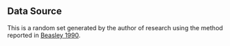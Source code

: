 ## Data Source
This is a random set generated by the author of research using the method reported in [Beasley 1990](https://www.tandfonline.com/doi/abs/10.1057/jors.1990.166).
